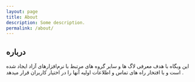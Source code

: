 ```yaml
---
layout: page
title: About
description: Some description.
permalink: /about/
---
```


<!-- <img itemprop="image" class="img-rounded" src="http://res.cloudinary.com/dm7h7e8xj/image/upload/c_fill,h_200,w_200/v1504971955/neo_ruqszk.jpg" alt="Your Name"> -->

## درباره

این وبگاه با هدف معرفی لاگ ها و سایر گروه های مرتبط با نرم‌افزارهای آزاد ایجاد شده است و با افتخار راه های تماس و اطلاعات اولیه آنها را در اختیار کاربران قرار میدهد .
